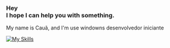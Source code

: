 <div>
  <h3 style="text-alight: center;">
    Hey <br> I hope I can help you with something.
  </h3>
</div>

My name is Cauã, and I'm
use windowns
desenvolvedor iniciante

[![My Skills](https://skillicons.dev/icons?i=js,html,css,linkedin,discord)](https://skillicons.dev)
